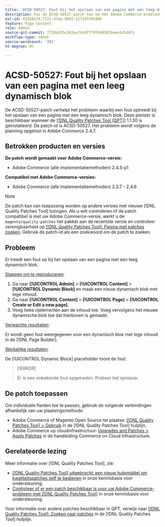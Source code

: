 ```yaml
---
title: 'ACSD-50527: Fout bij het opslaan van een pagina met een leeg dynamisch blok'
description: Pas de ACSD-50527-patch toe om het Adobe Commerce-probleem op te lossen waarbij een fout optreedt bij het opslaan van een pagina met een leeg dynamisch blok.
exl-id: 419201f4-7721-47ee-9692-127145f85496
feature: Page Content
role: Admin
source-git-commit: 7718a835e343ae7da9ff79f690503b4ee1d140fc
workflow-type: tm+mt
source-wordcount: '355'
ht-degree: 0%

---
```


# ACSD-50527: Fout bij het opslaan van een pagina met een leeg dynamisch blok

De ACSD-50527-patch verhelpt het probleem waarbij een fout optreedt bij het opslaan van een pagina met een leeg dynamisch blok. Deze pleister is beschikbaar wanneer de [[!DNL Quality Patches Tool (QPT)]](/help/announcements/adobe-commerce-announcements/magento-quality-patches-released-new-tool-to-self-serve-quality-patches.md) 1.1.30 is geïnstalleerd. De patch-id is ACSD-50527. Het probleem wordt volgens de planning opgelost in Adobe Commerce 2.4.7.

## Betrokken producten en versies

**De patch wordt gemaakt voor Adobe Commerce-versie:**

* Adobe Commerce (alle implementatiemethoden) 2.4.5-p1

**Compatibel met Adobe Commerce-versies:**

* Adobe Commerce (alle implementatiemethoden) 2.3.7 - 2.4.6

>[!NOTE]
>
>De patch kan van toepassing worden op andere versies met nieuwe [!DNL Quality Patches Tool] lozingen. Als u wilt controleren of de patch compatibel is met uw Adobe Commerce-versie, werkt u de `magento/quality-patches` het pakket aan de recentste versie en controleer verenigbaarheid op [[!DNL Quality Patches Tool]: Pagina met patches zoeken](https://experienceleague.adobe.com/tools/commerce-quality-patches/index.html). Gebruik de patch-id als een zoekwoord om de patch te zoeken.

## Probleem

Er treedt een fout op bij het opslaan van een pagina met een leeg dynamisch blok.

<u>Stappen om te reproduceren</u>:

1. Ga naar **[!UICONTROL Admin]** > **[!UICONTROL Content]** > **[!UICONTROL Dynamic Block]** en maak een nieuw dynamisch blok met lege inhoud.
1. Ga naar **[!UICONTROL Content]** > **[!UICONTROL Page]** > **[!UICONTROL Create or Edit a new page]**.
1. Voeg twee rijelementen aan de inhoud toe. Voeg vervolgens het nieuwe dynamische blok toe dat hierboven is gemaakt.

<u>Verwachte resultaten</u>:

Er wordt geen fout weergegeven voor een dynamisch blok met lege inhoud in de [!DNL Page Builder].

<u>Werkelijke resultaten</u>:

De [!UICONTROL Dynamic Block] placeholder toont de fout:

>[!ERROR]
>
>Er is een onbekende fout opgetreden. Probeer het opnieuw.

## De patch toepassen

Om individuele flarden toe te passen, gebruik de volgende verbindingen afhankelijk van uw plaatsingsmethode:

* Adobe Commerce of Magento Open Source ter plaatse: [[!DNL Quality Patches Tool] > Gebruik](https://experienceleague.adobe.com/docs/commerce-operations/tools/quality-patches-tool/usage.html) in de [!DNL Quality Patches Tool] hulplijn.
* Adobe Commerce op cloudinfrastructuur: [Upgrades and Patches > Apply Patches](https://experienceleague.adobe.com/docs/commerce-cloud-service/user-guide/develop/upgrade/apply-patches.html) in de handleiding Commerce on Cloud Infrastructure.

## Gerelateerde lezing

Meer informatie over [!DNL Quality Patches Tool], zie:

* [[!DNL Quality Patches Tool] uitgebracht: een nieuw hulpmiddel om kwaliteitspatches zelf te bedienen](/help/announcements/adobe-commerce-announcements/magento-quality-patches-released-new-tool-to-self-serve-quality-patches.md) in onze kennisbasis voor ondersteuning.
* [Controleer of er een patch beschikbaar is voor uw Adobe Commerce-probleem met [!DNL Quality Patches Tool]](/help/support-tools/patches-available-in-qpt-tool/check-patch-for-magento-issue-with-magento-quality-patches.md) in onze kennisbasis voor ondersteuning.

Voor informatie over andere patches beschikbaar in QPT, verwijs naar [[!DNL Quality Patches Tool]: Zoeken naar patches](https://experienceleague.adobe.com/tools/commerce-quality-patches/index.html) in de [!DNL Quality Patches Tool] hulplijn.
